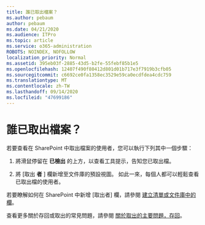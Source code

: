 ```yaml
---
title: 誰已取出檔案？
ms.author: pebaum
author: pebaum
ms.date: 04/21/2020
ms.audience: ITPro
ms.topic: article
ms.service: o365-administration
ROBOTS: NOINDEX, NOFOLLOW
localization_priority: Normal
ms.assetid: 395eb03f-2885-43d5-b2fe-55febf85b1e5
ms.openlocfilehash: 12407f490f80412d801d01b717e3f7919b3cfb05
ms.sourcegitcommit: c6692ce0fa1358ec3529e59ca0ecdfdea4cdc759
ms.translationtype: MT
ms.contentlocale: zh-TW
ms.lasthandoff: 09/14/2020
ms.locfileid: "47699186"
---
```

# <a name="who-has-a-file-checked-out"></a>誰已取出檔案？

若要查看在 SharePoint 中取出檔案的使用者，您可以執行下列其中一個步驟：
  
1. 將滑鼠停留在 **已檢出** 的上方，以查看工具提示，告知您已取出檔。 
    
2. 將 [取出 **者** ] 欄新增至文件庫的預設視圖。 如此一來，每個人都可以輕鬆查看已取出檔的使用者。 
    
若要瞭解如何在 SharePoint 中新增 [取出者] 欄，請參閱 [建立清單或文件庫中的欄](https://go.microsoft.com/fwlink/?linkid=2019591)。 
  
查看更多關於存回或取出的常見問題，請參閱 [關於取出的主要問題，存回](https://go.microsoft.com/fwlink/?linkid=2018786)。
  

